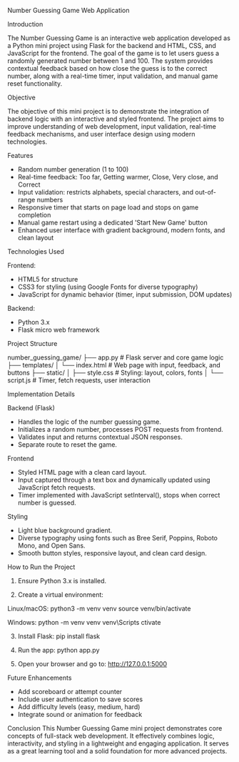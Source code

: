 Number Guessing Game Web Application

Introduction

The Number Guessing Game is an interactive web application developed as a Python mini project using Flask for the backend and HTML, CSS, and JavaScript for the frontend. The goal of the game is to let users guess a randomly generated number between 1 and 100. The system provides contextual feedback based on how close the guess is to the correct number, along with a real-time timer, input validation, and manual game reset functionality.

Objective

The objective of this mini project is to demonstrate the integration of backend logic with an interactive and styled frontend. The project aims to improve understanding of web development, input validation, real-time feedback mechanisms, and user interface design using modern technologies.

Features
- Random number generation (1 to 100)
- Real-time feedback: Too far, Getting warmer, Close, Very close, and Correct
- Input validation: restricts alphabets, special characters, and out-of-range numbers
- Responsive timer that starts on page load and stops on game completion
- Manual game restart using a dedicated 'Start New Game' button
- Enhanced user interface with gradient background, modern fonts, and clean layout

Technologies Used

Frontend:
- HTML5 for structure
- CSS3 for styling (using Google Fonts for diverse typography)
- JavaScript for dynamic behavior (timer, input submission, DOM updates)

Backend:
- Python 3.x
- Flask micro web framework

Project Structure

number_guessing_game/
├── app.py                  # Flask server and core game logic
├── templates/
│   └── index.html          # Web page with input, feedback, and buttons
├── static/
│   ├── style.css           # Styling: layout, colors, fonts
│   └── script.js           # Timer, fetch requests, user interaction

Implementation Details

Backend (Flask)
- Handles the logic of the number guessing game.
- Initializes a random number, processes POST requests from frontend.
- Validates input and returns contextual JSON responses.
- Separate route to reset the game.

Frontend
- Styled HTML page with a clean card layout.
- Input captured through a text box and dynamically updated using JavaScript fetch requests.
- Timer implemented with JavaScript setInterval(), stops when correct number is guessed.

Styling
- Light blue background gradient.
- Diverse typography using fonts such as Bree Serif, Poppins, Roboto Mono, and Open Sans.
- Smooth button styles, responsive layout, and clean card design.

How to Run the Project

1. Ensure Python 3.x is installed.

2. Create a virtual environment:

Linux/macOS:
python3 -m venv venv
source venv/bin/activate

Windows:
python -m venv venv
venv\Scripts ctivate

3. Install Flask:
pip install flask

4. Run the app:
python app.py

5. Open your browser and go to:
http://127.0.0.1:5000

Future Enhancements
- Add scoreboard or attempt counter
- Include user authentication to save scores
- Add difficulty levels (easy, medium, hard)
- Integrate sound or animation for feedback

Conclusion
This Number Guessing Game mini project demonstrates core concepts of full-stack web development. It effectively combines logic, interactivity, and styling in a lightweight and engaging application. It serves as a great learning tool and a solid foundation for more advanced projects.
